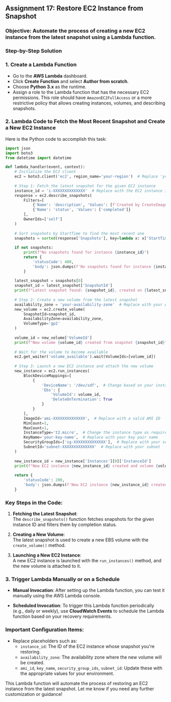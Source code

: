 ## Assignment 17: Restore EC2 Instance from Snapshot
### Objective: Automate the process of creating a new EC2 instance from the latest snapshot using a Lambda function.

### Step-by-Step Solution

### 1. **Create a Lambda Function**
   - Go to the **AWS Lambda** dashboard.
   - Click **Create Function** and select **Author from scratch**.
   - Choose **Python 3.x** as the runtime.
   - Assign a role to the Lambda function that has the necessary EC2 permissions. This role should have `AmazonEC2FullAccess` or a more restrictive policy that allows creating instances, volumes, and describing snapshots.

### 2. **Lambda Code to Fetch the Most Recent Snapshot and Create a New EC2 Instance**

Here is the Python code to accomplish this task:

```python
import json
import boto3
from datetime import datetime

def lambda_handler(event, context):
    # Initialize the EC2 client
    ec2 = boto3.client('ec2', region_name='your-region')  # Replace 'your-region' with your AWS region
    
    # Step 1: Fetch the latest snapshot for the given EC2 instance
    instance_id = 'i-XXXXXXXXXXXXXX'  # Replace with the EC2 instance ID
    response = ec2.describe_snapshots(
        Filters=[
            {'Name': 'description', 'Values': [f'Created by CreateImage for {instance_id}*']},
            {'Name': 'status', 'Values': ['completed']}
        ],
        OwnerIds=['self']
    )
    
    # Sort snapshots by StartTime to find the most recent one
    snapshots = sorted(response['Snapshots'], key=lambda x: x['StartTime'], reverse=True)
    
    if not snapshots:
        print(f"No snapshots found for instance {instance_id}")
        return {
            'statusCode': 400,
            'body': json.dumps(f'No snapshots found for instance {instance_id}')
        }
    
    latest_snapshot = snapshots[0]
    snapshot_id = latest_snapshot['SnapshotId']
    print(f"Latest snapshot found: {snapshot_id}, created on {latest_snapshot['StartTime']}")
    
    # Step 2: Create a new volume from the latest snapshot
    availability_zone = 'your-availability-zone'  # Replace with your Availability Zone
    new_volume = ec2.create_volume(
        SnapshotId=snapshot_id,
        AvailabilityZone=availability_zone,
        VolumeType='gp2'
    )
    
    volume_id = new_volume['VolumeId']
    print(f"New volume {volume_id} created from snapshot {snapshot_id}")
    
    # Wait for the volume to become available
    ec2.get_waiter('volume_available').wait(VolumeIds=[volume_id])
    
    # Step 3: Launch a new EC2 instance and attach the new volume
    new_instance = ec2.run_instances(
        BlockDeviceMappings=[
            {
                'DeviceName': '/dev/sdf',  # Change based on your instance configuration
                'Ebs': {
                    'VolumeId': volume_id,
                    'DeleteOnTermination': True
                }
            }
        ],
        ImageId='ami-XXXXXXXXXXXXXX',  # Replace with a valid AMI ID
        MinCount=1,
        MaxCount=1,
        InstanceType='t2.micro',  # Change the instance type as required
        KeyName='your-key-name',  # Replace with your key pair name
        SecurityGroupIds=['sg-XXXXXXXXXXXXXX'],  # Replace with your security group
        SubnetId='subnet-XXXXXXXXXXXXXX'  # Replace with your subnet
    )
    
    new_instance_id = new_instance['Instances'][0]['InstanceId']
    print(f"New EC2 instance {new_instance_id} created and volume {volume_id} attached")
    
    return {
        'statusCode': 200,
        'body': json.dumps(f'New EC2 instance {new_instance_id} created from snapshot {snapshot_id}')
    }
```

### Key Steps in the Code:
1. **Fetching the Latest Snapshot**:  
   The `describe_snapshots()` function fetches snapshots for the given instance ID and filters them by completion status.
   
2. **Creating a New Volume**:  
   The latest snapshot is used to create a new EBS volume with the `create_volume()` method.

3. **Launching a New EC2 Instance**:  
   A new EC2 instance is launched with the `run_instances()` method, and the new volume is attached to it.

### 3. **Trigger Lambda Manually or on a Schedule**

- **Manual Invocation**: After setting up the Lambda function, you can test it manually using the AWS Lambda console.
  
- **Scheduled Invocation**: To trigger this Lambda function periodically (e.g., daily or weekly), use **CloudWatch Events** to schedule the Lambda function based on your recovery requirements.

### Important Configuration Items:
- Replace placeholders such as:
  - `instance_id`: The ID of the EC2 instance whose snapshot you're restoring.
  - `availability_zone`: The availability zone where the new volume will be created.
  - `ami_id`, `key_name`, `security_group_ids`, `subnet_id`: Update these with the appropriate values for your environment.

This Lambda function will automate the process of restoring an EC2 instance from the latest snapshot. Let me know if you need any further customization or guidance!
